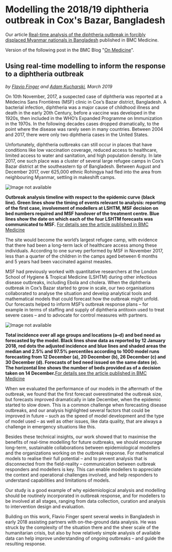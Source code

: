 # Modelling the 2018/19 diphtheria outbreak in Cox's Bazar, Bangladesh

Our article [Real-time analysis of the diphtheria outbreak in forcibly displaced Myanmar nationals in Bangladesh][bmcart] published in BMC Medicine.

Version of the following post in the BMC Blog "[On Medicine][bmcblog]".

## Using real-time modelling to inform the response to a diphtheria outbreak

_by [Flavio Finger](https://www.lshtm.ac.uk/aboutus/people/finger.flavio) and [Adam Kucharski](https://www.lshtm.ac.uk/aboutus/people/kucharski.adam), March 2019_


On 10th November, 2017, a suspected case of diphtheria was reported at a Médecins Sans Frontières (MSF) clinic in Cox’s Bazar district, Bangladesh. A bacterial infection, diphtheria was a major cause of childhood illness and death in the early 20th Century, before a vaccine was developed in the 1920s, then included in the WHO’s Expanded Programme on Immunization in the 1970s. In the following decades cases dropped dramatically, to the point where the disease was rarely seen in many countries. Between 2004 and 2017, there were only two diphtheria cases in the United States.

Unfortunately, diphtheria outbreaks can still occur in places that have conditions like low vaccination coverage, reduced access to healthcare, limited access to water and sanitation, and high population density. In late 2017, one such place was a cluster of several large refugee camps in Cox’s Bazar district at the southeastern tip of Bangladesh. Between August and December 2017, over 625,000 ethnic Rohingya had fled into the area from neighbouring Myanmar, settling in makeshift camps.

![Image not available](https://media.springernature.com/full/springer-static/image/art%3A10.1186%2Fs12916-019-1288-7/MediaObjects/12916_2019_1288_Fig1_HTML.png)

__Outbreak analysis timeline with respect to the epidemic curve (black line). Green lines show the timing of events relevant to analysis: reporting of the first case, involvement of modellers at LSHTM, MSF decision on bed numbers required and MSF handover of the treatment centre. Blue lines show the date on which each of the four LSHTM forecasts was communicated to MSF.__ [For details see the article published in BMC Medicine][bmcart]

The site would become the world’s largest refugee camp, with evidence that there had been a long-term lack of healthcare access among these individuals. According to one survey performed by MSF in November 2017, less than a quarter of the children in the camps aged between 6 months and 5 years had been vaccinated against measles.

MSF had previously worked with quantitative researchers at the London School of Hygiene & Tropical Medicine (LSHTM) during other infectious disease outbreaks, including Ebola and cholera. When the diphtheria outbreak in Cox’s Bazar started to grow in scale, our two organisations collaborated to analyse the situation and develop analytical tools and mathematical models that could forecast how the outbreak might unfold. Our forecasts helped to inform MSF’s outbreak response plans – for example in terms of staffing and supply of diphtheria antitoxin used to treat severe cases – and to advocate for control measures with partners.

![Image not available](https://media.springernature.com/full/springer-static/image/art%3A10.1186%2Fs12916-019-1288-7/MediaObjects/12916_2019_1288_Fig3_HTML.png)

__Total incidence over all age groups and locations (a–d) and bed need as forecasted by the model. Black lines show data as reported by 12 January 2018, red dots the adjusted incidence and blue lines and shaded areas the median and 2.5% and 97.5% percentiles according to 1000 model runs forecasting from 12 December (a), 20 December (b), 26 December (c\) and 30 December (d). Forecasts of bed need issued on the same dates (e). The horizontal line shows the number of beds provided as of a decision taken on 14 December.__[For details see the article published in BMC Medicine][bmcart]

When we evaluated the performance of our models in the aftermath of the outbreak, we found that the first forecast overestimated the outbreak size, but forecasts improved dramatically in late December, when the epidemic started to slow down. This is a common challenge when forecasting disease outbreaks, and our analysis highlighted several factors that could be improved in future – such as the speed of model development and the type of model used – as well as other issues, like data quality, that are always a challenge in emergency situations like this.

Besides these technical insights, our work showed that to maximise the benefits of real-time modelling for future outbreaks, we should encourage long-term, sustainable collaborations between epidemiological modellers and the organizations working on the outbreak response. For mathematical models to realise their full potential – and to prevent analysis that is disconnected from the field-reality – communication between outbreak responders and modellers is key. This can enable modellers to appreciate the context and operational challenges involved, and help responders to understand capabilities and limitations of models.

Our study is a good example of why epidemiological analysis and modelling should be routinely incorporated in outbreak response, and for modellers to be involved at all stages, ranging from data collection, curation and analysis to intervention design and evaluation.

Building on this work, Flavio Finger spent several weeks in Bangladesh in early 2018 assisting partners with on-the-ground data analysis. He was struck by the complexity of the situation there and the sheer scale of the humanitarian crisis, but also by how relatively simple analysis of available data can help improve understanding of ongoing outbreaks – and guide the resulting response.

[bmcart]: https://doi.org/10.1186/s12916-019-1288-7
[bmcblog]: https://blogs.biomedcentral.com/on-medicine/2019/03/12/using-real-time-modeling-to-inform-the-response-to-a-diphtheria-outbreak/
